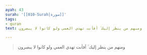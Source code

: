 ```yaml
---
ayah: 43
surah: '[[010-Surah|سورة]]'
tags:
- quran
text: ومنهم من ينظر إليك ۚ أفأنت تهدي العمي ولو كانوا لا يبصرون

---
```

> ومنهم من ينظر إليك ۚ أفأنت تهدي العمي ولو كانوا لا يبصرون
